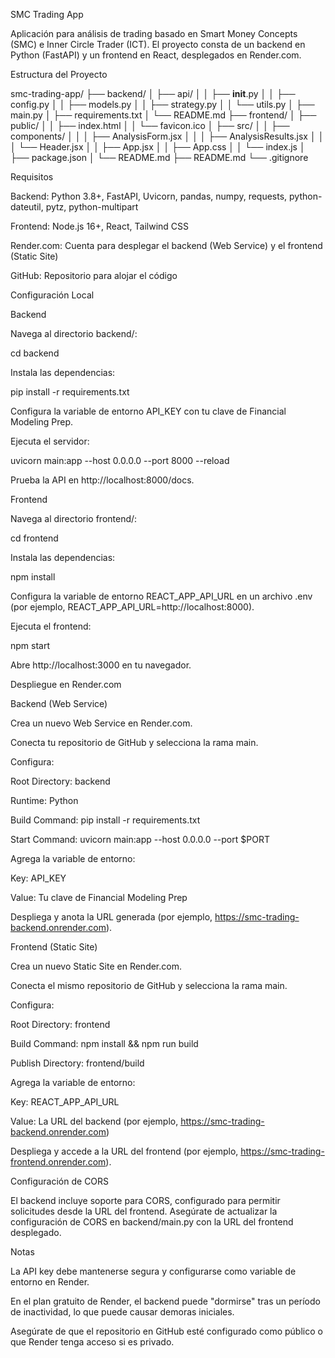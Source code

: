 
SMC Trading App

Aplicación para análisis de trading basado en Smart Money Concepts (SMC) e Inner Circle Trader (ICT). El proyecto consta de un backend en Python (FastAPI) y un frontend en React, desplegados en Render.com.

Estructura del Proyecto

smc-trading-app/
├── backend/
│   ├── api/
│   │   ├── __init__.py
│   │   ├── config.py
│   │   ├── models.py
│   │   ├── strategy.py
│   │   └── utils.py
│   ├── main.py
│   ├── requirements.txt
│   └── README.md
├── frontend/
│   ├── public/
│   │   ├── index.html
│   │   └── favicon.ico
│   ├── src/
│   │   ├── components/
│   │   │   ├── AnalysisForm.jsx
│   │   │   ├── AnalysisResults.jsx
│   │   │   └── Header.jsx
│   │   ├── App.jsx
│   │   ├── App.css
│   │   └── index.js
│   ├── package.json
│   └── README.md
├── README.md
└── .gitignore

Requisitos





Backend: Python 3.8+, FastAPI, Uvicorn, pandas, numpy, requests, python-dateutil, pytz, python-multipart



Frontend: Node.js 16+, React, Tailwind CSS



Render.com: Cuenta para desplegar el backend (Web Service) y el frontend (Static Site)



GitHub: Repositorio para alojar el código

Configuración Local

Backend





Navega al directorio backend/:

cd backend



Instala las dependencias:

pip install -r requirements.txt



Configura la variable de entorno API_KEY con tu clave de Financial Modeling Prep.



Ejecuta el servidor:

uvicorn main:app --host 0.0.0.0 --port 8000 --reload



Prueba la API en http://localhost:8000/docs.

Frontend





Navega al directorio frontend/:

cd frontend



Instala las dependencias:

npm install



Configura la variable de entorno REACT_APP_API_URL en un archivo .env (por ejemplo, REACT_APP_API_URL=http://localhost:8000).



Ejecuta el frontend:

npm start



Abre http://localhost:3000 en tu navegador.

Despliegue en Render.com

Backend (Web Service)





Crea un nuevo Web Service en Render.com.



Conecta tu repositorio de GitHub y selecciona la rama main.



Configura:





Root Directory: backend



Runtime: Python



Build Command: pip install -r requirements.txt



Start Command: uvicorn main:app --host 0.0.0.0 --port $PORT



Agrega la variable de entorno:





Key: API_KEY



Value: Tu clave de Financial Modeling Prep



Despliega y anota la URL generada (por ejemplo, https://smc-trading-backend.onrender.com).

Frontend (Static Site)





Crea un nuevo Static Site en Render.com.



Conecta el mismo repositorio de GitHub y selecciona la rama main.



Configura:





Root Directory: frontend



Build Command: npm install && npm run build



Publish Directory: frontend/build



Agrega la variable de entorno:





Key: REACT_APP_API_URL



Value: La URL del backend (por ejemplo, https://smc-trading-backend.onrender.com)



Despliega y accede a la URL del frontend (por ejemplo, https://smc-trading-frontend.onrender.com).

Configuración de CORS

El backend incluye soporte para CORS, configurado para permitir solicitudes desde la URL del frontend. Asegúrate de actualizar la configuración de CORS en backend/main.py con la URL del frontend desplegado.

Notas





La API key debe mantenerse segura y configurarse como variable de entorno en Render.



En el plan gratuito de Render, el backend puede "dormirse" tras un período de inactividad, lo que puede causar demoras iniciales.



Asegúrate de que el repositorio en GitHub esté configurado como público o que Render tenga acceso si es privado.

